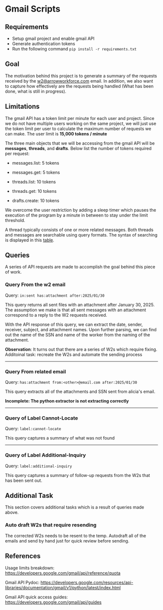 # Gmail Scripts

## Requirements

- Setup gmail project and enable gmail API
- Generate authentication tokens
- Run the following command `pip install -r requirements.txt`

## Goal

The motivation behind this project is to generate a summary of the requests received by the [w2@arrowworkforce.com](w2@arroworkforce.com) email. In addition, we also want to capture how effectively are the requests being handled (What has been done, what is still in progress).


## Limitations

The gmail API has a token limit per minute for each user and project. Since we do not have multiple users working on the same project, we will just use the token limit per user to calculate the maximum number of requests we can make. The user limit is **15,000 tokens / minute**

The three main objects that we will be accessing from the gmail API will be **messages**, **threads**, and **drafts**. Below list the number of tokens required per request:

- messages.list: 5 tokens
- messages.get: 5 tokens

- threads.list: 10 tokens
- threads.get: 10 tokens

- drafts.create: 10 tokens

We overcome the user restriction by adding a sleep timer which pauses the execution of the program by a minute in between to stay under the limit threshold.

A thread typically consists of one or more related messages. Both threads and messages are searchable using query formats. The syntax of searching is displayed in this [table](https://support.google.com/mail/answer/7190).

## Queries

A series of API requests are made to accomplish the goal behind this piece of work.

### Query From the w2 email

Query: `in:sent has:attachment after:2025/01/30`

This query returns all sent files with an attachment after January 30, 2025. The assumption we make is that all sent messages with an attachment correspond to a reply to the W2 requests received.

With the API response of this query, we can extract the date, sender, receiver, subject, and attachment names. Upon further parsing, we can find out the name of the SSN and name of the worker from the naming of the attachment.

**Observation**: It turns out that there are a series of W2s which require fixing. Additoinal task: recreate the W2s and automate the sending process

---

### Query From related email

Query: `has:attachment from:<other>@email.com after:2025/01/30`

This query extracts all of the attachments and SSN sent from alicia's email.

<b>Incomplete: The python extractor is not extracting correctly</b>

---

### Query of Label Cannot-Locate

Query: `label:cannot-locate`

This query captures a summary of what was not found

---

### Query of Label Additional-Inquiry

Query: `label:additional-inquiry`

This query captures a summary of follow-up requests from the W2s that has been sent out.

## Additional Task

This section covers additional tasks which is a result of queries made above.

### Auto draft W2s that require resending

The corrected W2s needs to be resent to the temp. Autodraft all of the emails and send by hand just for quick review before sending.

## References

Usage limits breakdown: https://developers.google.com/gmail/api/reference/quota

Gmail API Pydoc: https://developers.google.com/resources/api-libraries/documentation/gmail/v1/python/latest/index.html

Gmail API quick access guides: https://developers.google.com/gmail/api/guides

